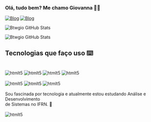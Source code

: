 ### Olá, tudo bem? Me chamo Giovanna 👩‍💻

[![Blog](https://img.shields.io/badge/LinkedIn-0077B5?style=for-the-badge&logo=linkedin&logoColor=white)](https://www.linkedin.com/in/giovanna-albuquerque-8a45b2148/)
[![Blog](https://img.shields.io/badge/Gmail-D14836?style=for-the-badge&logo=gmail&logoColor=white)](mailto:giovm14@gmail.com?subject=&body=Ol%C3%A1%2C%20gostaria%20de%20entrar%20em%20contato.)

![Btwgio GitHub Stats](https://github-readme-stats.vercel.app/api/top-langs/?username=btwgio&theme=dracula)

![Btwgio GitHub Stats](	https://github-readme-stats.vercel.app/api?username=btwgio&theme=dracula)

## Tecnologias que faço uso ⌨️

<div style="display: inline_block"><br/>
    <img align="center" alt="htmlt5" src="https://img.shields.io/badge/Linux-FCC624?style=for-the-badge&logo=linux&logoColor=black" />
    <img align="center" alt="htmlt5" src="https://img.shields.io/badge/Python-3776AB?style=for-the-badge&logo=python&logoColor=white" />
    <img align="center" alt="htmlt5" src="https://img.shields.io/badge/HTML5-E34F26?style=for-the-badge&logo=html5&logoColor=white" />
    <img align="center" alt="htmlt5" src="https://img.shields.io/badge/Django-092E20?style=for-the-badge&logo=django&logoColor=white" /><br/><br/>
    <img align="center" alt="htmlt5" src="https://img.shields.io/badge/Amazon_AWS-FF9900?style=for-the-badge&logo=amazonaws&logoColor=white" />
    <img align="center" alt="htmlt5" src="https://img.shields.io/badge/Microsoft_Azure-0089D6?style=for-the-badge&logo=microsoft-azure&logoColor=white" />
    <img align="center" alt="htmlt5" src="https://img.shields.io/badge/powershell-5391FE?style=for-the-badge&logo=powershell&logoColor=white">
</div><br/>
Sou fascinada por tecnologia e atualmente estou estudando Análise e Desenvolvimento<br/>
de Sistemas no IFRN. 🎇

<div style="display: inline_block"><br/>
    <img align="center" alt="htmlt5" src="https://i.pinimg.com/originals/8e/3d/b9/8e3db98c9f6569e71a1a4f998988d92d.gif">
</div><br/>
